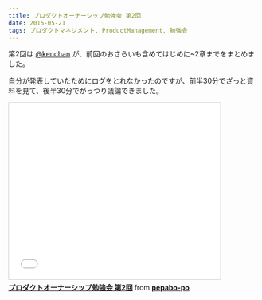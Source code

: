 ```yaml
---
title: プロダクトオーナーシップ勉強会 第2回
date: 2015-05-21
tags: プロダクトマネジメント, ProductManagement, 勉強会
---
```


第2回は [@kenchan](https://twitter.com/kenchan) が、前回のおさらいも含めてはじめに~2章までをまとめました。

自分が発表していたためにログをとれなかったのですが、前半30分でざっと資料を見て、後半30分でがっつり議論できました。

<iframe src="//www.slideshare.net/slideshow/embed_code/key/zl9tFhAdu8PkKl" width="425" height="355" frameborder="0" marginwidth="0" marginheight="0" scrolling="no" style="border:1px solid #CCC; border-width:1px; margin-bottom:5px; max-width: 100%;" allowfullscreen> </iframe> <div style="margin-bottom:5px"> <strong> <a href="//www.slideshare.net/pepabo-po/2-50796590" title="プロダクトオーナーシップ勉強会 第2回" target="_blank">プロダクトオーナーシップ勉強会 第2回</a> </strong> from <strong><a href="//www.slideshare.net/pepabo-po" target="_blank">pepabo-po</a></strong> </div>

